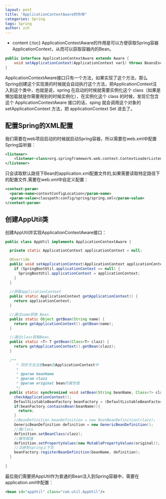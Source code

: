 ```yaml
---
layout: post
title: "ApplicationContextAware的作用"
categories: Spring
tags: Spring
author: zch
---
```


* content
{:toc}
ApplicationContextAware的作用是可以方便获取Spring容器ApplicationContext，从而可以获取容器内的Bean。

```java
public interface ApplicationContextAware extends Aware {
    void setApplicationContext(ApplicationContext var1) throws BeansException;
}
```

ApplicationContextAware接口只有一个方法，如果实现了这个方法，那么Spring创建这个实现类的时候就会自动执行这个方法，把ApplicationContext注入到这个类中，也就是说，spring 在启动的时候就需要实例化这个 class（如果是懒加载就是你需要用到的时候实例化），在实例化这个 class 的时候，发现它包含这个 ApplicationContextAware 接口的话，sping 就会调用这个对象的 setApplicationContext 方法，把 applicationContext Set 进去了。





## 配置Spring的XML配置

我们需要在web项目启动的时候就启动Spring容器，所以需要在web.xml中配置Spring监听器：

```xml
<listener>
	<listener-class>org.springframework.web.context.ContextLoaderListener</listener-class>
</listener>
```

只会读取默认路径下Bean的application.xml配置文件的,如果需要读取特定路径下的配置文件,需要在web.xml中自定义配置：

```xml
<context-param>
  <param-name>contextConfigLocation</param-name>
  <param-value>classpath:config/spring/spring.xml</param-value>
</context-param>
```

## 创建AppUtil类

创建AppUtil并实现ApplicationContextAware接口：

```java
public class AppUtil implements ApplicationContextAware {

  private static ApplicationContext applicationContext = null;

  @Override
  public void setApplicationContext(ApplicationContext applicationContext) throws BeansException {
    if (SpringBootUtil.applicationContext == null) {
      SpringBootUtil.applicationContext = applicationContext;
    }
  }
  
  //获取applicationContext
  public static ApplicationContext getApplicationContext() {
    return applicationContext;
  }

  //通过name获取 Bean.
  public static Object getBean(String name) {
    return getApplicationContext().getBean(name);
  }

  //通过class获取Bean.
  public static <T> T getBean(Class<T> clazz) {
    return getApplicationContext().getBean(clazz);
  }
  
  /**
     * 同步方法注册bean到ApplicationContext中
     *
     * @param beanName
     * @param clazz
     * @param original bean的属性值
     */
  public static synchronized void setBean(String beanName, Class<?> clazz, Map<String,Object> original) {
    checkApplicationContext();
    DefaultListableBeanFactory beanFactory = (DefaultListableBeanFactory) applicationContext.getAutowireCapableBeanFactory();
    if(beanFactory.containsBean(beanName)){
      return;
    }
    //BeanDefinition beanDefinition = new RootBeanDefinition(clazz);
    GenericBeanDefinition definition = new GenericBeanDefinition();
    //类class
    definition.setBeanClass(clazz);
    //属性赋值
    definition.setPropertyValues(new MutablePropertyValues(original));
    //注册到spring上下文
    beanFactory.registerBeanDefinition(beanName, definition);
  }
  
}
```

最后我们需要把AppUtil作为普通的Bean注入到Spring容器中，需要在application.xml中配置：

```xml
<bean id="appUtil" class="com.util.AppUtil"/>
```


